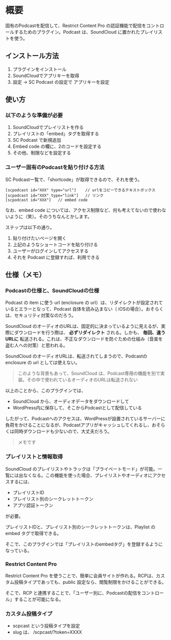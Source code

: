 # 概要

固有のPodcastを配信して、Restrict Content Pro の認証機能で配信をコントロールするためのプラグイン。Podcast は、SoundCloud に置かれたプレイリストを使う。

## インストール方法

1. プラグインをインストール
2. SoundCloudでアプリキーを取得
3. 設定 -> SC Podcast の設定で アプリキーを設定

## 使い方

### 以下のような準備が必要

1. SoundCloudでプレイリストを作る
2. プレイリストの「embed」タグを取得する
3.  SC Podcast で新規追加
4.  Embed code の欄に、2のコードを設定する
5.  その他、制限などを設定する

### ユーザー固有のPodcastを貼り付ける方法

SC Podcast一覧で、「shortcode」が取得できるので、それを使う。

```
[scpodcast id="XXX" type="url"]    // urlをコピーできるテキストボックス
[scpodcast id="XXX" type="link"]   // リンク
[scpodcast id="XXX"]   // embed code
```

なお、embed code については、アクセス制限など、何も考えてないので使わないように（笑）。そのうちなんとかします。

ステップは以下の通り。

1. 貼り付けたいページを開く
2. 上記のようなショートコードを貼り付ける
3. ユーザーがログインしてアクセスする
4. それを Podcast に登録すれば、利用できる




## 仕様（メモ）

### Podcastの仕様と、SoundCloudの仕様

Podcast の item に使う url (enclosure の url）は、リダイレクトが設定されているとエラーとなって、Podcast 自体を読み込まない（ iOSの場合）。おそらくは、セキュリティ対策なのだろう。

SoundCloud のオーディオのURLは、固定的に決まっているように見えるが、実際にダウンロードを行う際は、 **必ずリダイレクト** される。しかも、 **毎回、違うURLに** 転送される。これは、不正なダウンロードを防ぐための仕組み（音楽を盗む人への対策）と思われる。

SoundCloud のオーディオURLは、転送されてしまうので、Podcastの enclosure の url としては使えない。

> このような背景もあって、SoundCloud は、Podcast専用の機能を別で実装。その中で使われているオーディオのURLは転送されない

以上のことから、このプラグインでは、

- SoundCloud から、オーディオデータをダウンロードして
- WordPress内に保存して、そこからPodcastとして配信している

したがって、Podcastへのアクセスは、WordPressが設置されているサーバーに負荷をかけることになるが、Podcastアプリがキャッシュしてくれるし、おそらくは同時ダウンロードも少ないので、大丈夫だろう。

> メモです

### プレイリストと情報取得

SoundCloud のプレイリストやトラックは「プライベートモード」が可能。一覧には出なくなる。この機能を使った場合、プレイリストやオーディオにアクセスするには、

- プレイリストID
- プレイリスト別のシークレットトークン
- アプリ認証トークン

が必要。

プレイリストIDと、プレイリスト別のシークレットトークンは、Playlist の embed タグで取得できる。

そこで、このプラグインでは「プレイリストのembedタグ」を登録するようになっている。


### Restrict Content Pro

Restrict Content Pro を使うことで、簡単に会員サイトが作れる。RCPは、カスタム投稿タイプであっても、public 設定なら、閲覧制限をかけることができる。

そこで、RCP と連携することで、「ユーザー別に、Podcastの配信をコントロール」することが可能になる。

### カスタム投稿タイプ

- scpcast という投稿タイプを設定
- slug は、 /scpcast/?token=XXXX 



